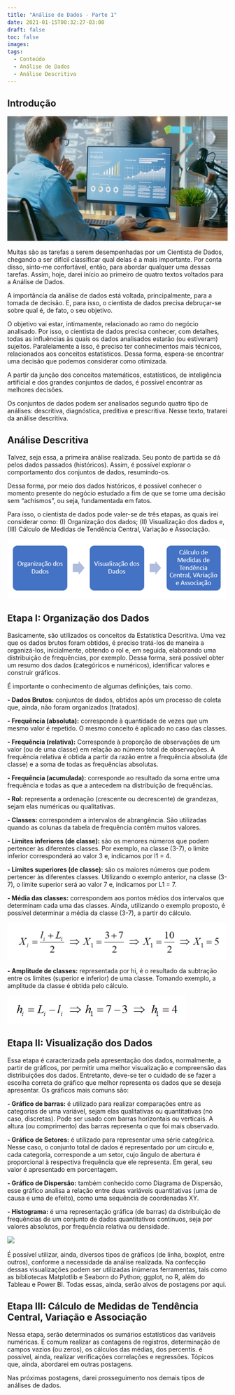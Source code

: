 ```yaml
---
title: "Análise de Dados - Parte 1"
date: 2021-01-15T00:32:27-03:00
draft: false
toc: false
images:
tags:
  - Conteúdo
  - Análise de Dados
  - Análise Descritiva
---
```

## Introdução

![](cientista_dados.jpg)

Muitas são as tarefas a serem desempenhadas por um Cientista de Dados, chegando a ser difícil classificar qual delas é a mais importante. Por conta disso, sinto-me confortável, então, para abordar qualquer uma dessas tarefas. Assim, hoje, darei início ao primeiro de quatro textos voltados para a Análise de Dados. 

A importância da análise de dados está voltada, principalmente, para a tomada de decisão. E, para isso, o cientista de dados precisa debruçar-se sobre qual é, de fato, o seu objetivo.

O objetivo vai estar, intimamente, relacionado ao ramo do negócio analisado. Por isso, o cientista de dados precisa conhecer, com detalhes, todas as influências às quais os dados analisados estarão (ou estiveram) sujeitos. Paralelamente a isso, é preciso ter conhecimentos mais técnicos, relacionados aos conceitos estatísticos. Dessa forma, espera-se encontrar uma decisão que podemos considerar como otimizada.

A partir da junção dos conceitos matemáticos, estatísticos, de inteligência artificial e dos grandes conjuntos de dados, é possível encontrar as melhores decisões.

Os conjuntos de dados podem ser analisados segundo quatro tipo de análises: descritiva, diagnóstica, preditiva e prescritiva. Nesse texto, tratarei da análise descritiva.



## Análise Descritiva
Talvez, seja essa, a primeira análise realizada. Seu ponto de partida se dá pelos dados passados (históricos). Assim, é possível explorar o comportamento dos conjuntos de dados, resumindo-os.

Dessa forma, por meio dos dados históricos, é possível conhecer o momento presente do negócio estudado a fim de que se tome uma decisão sem “achismos”, ou seja, fundamentada em fatos.

Para isso, o cientista de dados pode valer-se de três etapas, as quais irei considerar como: (I) Organização dos dados; (II) Visualização dos dados e, (III) Cálculo de Medidas de Tendência Central, Variação e Associação.

![Etapas da Análise Descritiva](etapas.png)


## Etapa I: Organização dos Dados
Basicamente, são utilizados os conceitos da Estatística Descritiva. Uma vez que os dados brutos foram obtidos, é preciso tratá-los de maneira a organizá-los, inicialmente, obtendo o rol e, em seguida, elaborando uma distribuição de frequências, por exemplo. Dessa forma, será possível obter um resumo dos dados (categóricos e numéricos), identificar valores e construir gráficos.

É importante o conhecimento de algumas definições, tais como.

**- Dados Brutos:** conjuntos de dados, obtidos após um processo de coleta que, ainda, não foram organizados (tratados).

**- Frequência (absoluta):** corresponde à quantidade de vezes que um mesmo valor é repetido. O mesmo conceito é aplicado no caso das classes.

**- Frequência (relativa):** Corresponde à proporção de observações de um valor (ou de uma classe) em relação ao número total de observações. A frequência relativa é obtida a partir da razão entre a frequência absoluta (de classe) e a soma de todas as frequências absolutas.

**- Frequência (acumulada):** corresponde ao resultado da soma entre uma frequência e todas as que a antecedem na distribuição de frequências.

**- Rol:** representa a ordenação (crescente ou decrescente) de grandezas, sejam elas numéricas ou qualitativas.

**- Classes:** correspondem a intervalos de abrangência. São utilizadas quando as colunas da tabela de frequência contêm muitos valores.

**- Limites inferiores (de classe):** são os menores números que podem pertencer às diferentes classes. Por exemplo, na classe (3-7), o limite inferior corresponderá ao valor 3 e, indicamos por l1 = 4.

**- Limites superiores (de classe):** são os maiores números que podem pertencer às diferentes classes. Utilizando o exemplo anterior, na classe (3-7), o limite superior será ao valor 7 e, indicamos por L1 = 7.

**- Média das classes:** correspondem aos pontos médios dos intervalos que determinam cada uma das classes. Ainda, utilizando o exemplo proposto, é possível determinar a média da classe (3-7), a partir do cálculo.

![](equacao1.png)

**- Amplitude de classes:** representada por hi, é o resultado da subtração entre os limites (superior e inferior) de uma classe. Tomando exemplo, a amplitude da classe é obtida pelo cálculo.

![](equacao2.png)


## Etapa II: Visualização dos Dados
Essa etapa é caracterizada pela apresentação dos dados, normalmente, a partir de gráficos, por permitir uma melhor visualização e compreensão das distribuições dos dados. Entretanto, deve-se ter o cuidado de se fazer a escolha correta do gráfico que melhor representa os dados que se deseja apresentar. Os gráficos mais comuns são:

**- Gráfico de barras:** é utilizado para realizar comparações entre as categorias de uma variável, sejam elas qualitativas ou quantitativas (no caso, discretas). Pode ser usado com barras horizontais ou verticais. A altura (ou comprimento) das barras representa o que foi mais observado.

**- Gráfico de Setores:** é utilizado para representar uma série categórica. Nesse caso, o conjunto total de dados é representado por um círculo e, cada categoria, corresponde a um setor, cujo ângulo de abertura é proporcional à respectiva frequência que ele representa. Em geral, seu valor é apresentado em porcentagem.

**- Gráfico de Dispersão:** também conhecido como Diagrama de Dispersão, esse gráfico analisa a relação entre duas variáveis quantitativas (uma de causa e uma de efeito), como uma sequência de coordenadas XY.

**- Histograma:** é uma representação gráfica (de barras) da distribuição de frequências de um conjunto de dados quantitativos contínuos, seja por valores absolutos, por frequência relativa ou densidade.

![](gráficos.png)

É possível utilizar, ainda, diversos tipos de gráficos (de linha, boxplot, entre outros), conforme a necessidade da análise realizada. Na confecção dessas visualizações podem ser utilizadas inúmeras ferramentas, tais como as bibliotecas Matplotlib e Seaborn do Python; ggplot, no R, além do Tableau e Power BI. Todas essas, ainda, serão alvos de postagens por aqui.


## Etapa III: Cálculo de Medidas de Tendência Central, Variação e Associação
Nessa etapa, serão determinados os sumários estatísticos das variáveis numéricas. É comum realizar as contagens de registros, determinação de campos vazios (ou zeros), os cálculos das médias, dos percentis. é possível, ainda, realizar verificações correlações e regressões. Tópicos que, ainda, abordarei em outras postagens.

Nas próximas postagens, darei prosseguimento nos demais tipos de análises de dados.












